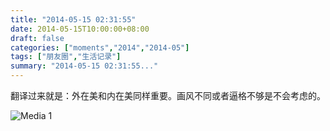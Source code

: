 ```yaml
---
title: "2014-05-15 02:31:55"
date: 2014-05-15T10:00:00+08:00
draft: false
categories: ["moments","2014","2014-05"]
tags: ["朋友圈","生活记录"]
summary: "2014-05-15 02:31:55..."
---
```


翻译过来就是：外在美和内在美同样重要。画风不同或者逼格不够是不会考虑的。

![Media 1](/Moments/photos/2014-05-15/201405150231550.jpg)

